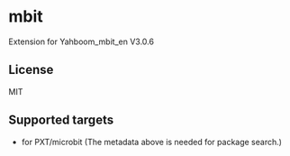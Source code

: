 # mbit

Extension for Yahboom_mbit_en V3.0.6

## License

MIT

## Supported targets

* for PXT/microbit
(The metadata above is needed for package search.)
